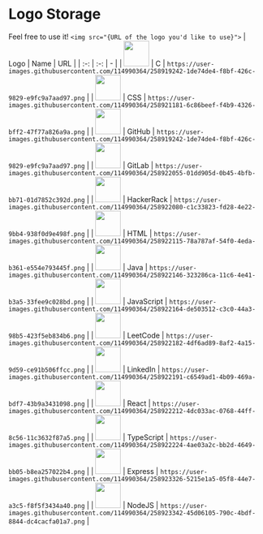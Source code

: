 # Logo Storage
Feel free to use it! `<img src="{URL of the logo you'd like to use}">`
| Logo | Name | URL |
| :-: | :-: | - |
| <img height="50" src="https://github.com/PhotKosee/icon-storage/assets/114990364/1de74de4-f8bf-426c-9829-e9fc9a7aad97"> | C | `https://user-images.githubusercontent.com/114990364/258919242-1de74de4-f8bf-426c-9829-e9fc9a7aad97.png` |
| <img height="50" src="https://github.com/PhotKosee/icon-storage/assets/114990364/6c86beef-f4b9-4326-bff2-47f77a826a9a"> | CSS | `https://user-images.githubusercontent.com/114990364/258921181-6c86beef-f4b9-4326-bff2-47f77a826a9a.png` |
| <img height="50" src="https://github.com/PhotKosee/icon-storage/assets/114990364/4eaaa4e2-474b-4c1a-8753-231154d257eb"> | GitHub | `https://user-images.githubusercontent.com/114990364/258919242-1de74de4-f8bf-426c-9829-e9fc9a7aad97.png` |
| <img height="50" src="https://github.com/PhotKosee/icon-storage/assets/114990364/01dd905d-0b45-4bfb-bb71-01d7852c392d"> | GitLab | `https://user-images.githubusercontent.com/114990364/258922055-01dd905d-0b45-4bfb-bb71-01d7852c392d.png` |
| <img height="50" src="https://github.com/PhotKosee/icon-storage/assets/114990364/c1c33823-fd28-4e22-9bb4-938f0d9e498f"> | HackerRack | `https://user-images.githubusercontent.com/114990364/258922080-c1c33823-fd28-4e22-9bb4-938f0d9e498f.png` |
| <img height="50" src="https://github.com/PhotKosee/icon-storage/assets/114990364/78a787af-54f0-4eda-b361-e554e793445f"> | HTML | `https://user-images.githubusercontent.com/114990364/258922115-78a787af-54f0-4eda-b361-e554e793445f.png` |
| <img height="50" src="https://github.com/PhotKosee/icon-storage/assets/114990364/323286ca-11c6-4e41-b3a5-33fee9c028bd"> | Java | `https://user-images.githubusercontent.com/114990364/258922146-323286ca-11c6-4e41-b3a5-33fee9c028bd.png` |
| <img height="50" src="https://github.com/PhotKosee/icon-storage/assets/114990364/de503512-c3c0-44a3-98b5-423f5eb834b6"> | JavaScript | `https://user-images.githubusercontent.com/114990364/258922164-de503512-c3c0-44a3-98b5-423f5eb834b6.png` |
| <img height="50" src="https://github.com/PhotKosee/icon-storage/assets/114990364/4df6ad89-8af2-4a15-9d59-ce91b506ffcc"> | LeetCode | `https://user-images.githubusercontent.com/114990364/258922182-4df6ad89-8af2-4a15-9d59-ce91b506ffcc.png` |
| <img height="50" src="https://github.com/PhotKosee/icon-storage/assets/114990364/c6549ad1-4b09-469a-bdf7-43b9a3431098"> | LinkedIn | `https://user-images.githubusercontent.com/114990364/258922191-c6549ad1-4b09-469a-bdf7-43b9a3431098.png` |
| <img height="50" src="https://github.com/PhotKosee/icon-storage/assets/114990364/4dc033ac-0768-44ff-8c56-11c3632f87a5"> | React | `https://user-images.githubusercontent.com/114990364/258922212-4dc033ac-0768-44ff-8c56-11c3632f87a5.png` |
| <img height="50" src="https://github.com/PhotKosee/icon-storage/assets/114990364/4ae03a2c-bb2d-4649-bb05-b8ea257022b4"> | TypeScript | `https://user-images.githubusercontent.com/114990364/258922224-4ae03a2c-bb2d-4649-bb05-b8ea257022b4.png` |
| <img height="50" src="https://github.com/PhotKosee/icon-storage/assets/114990364/5215e1a5-05f8-44e7-a3c5-f8f5f3434a40"> | Express | `https://user-images.githubusercontent.com/114990364/258923326-5215e1a5-05f8-44e7-a3c5-f8f5f3434a40.png` |
| <img height="50" src="https://github.com/PhotKosee/icon-storage/assets/114990364/45d06105-790c-4bdf-8844-dc4cacfa01a7"> | NodeJS | `https://user-images.githubusercontent.com/114990364/258923342-45d06105-790c-4bdf-8844-dc4cacfa01a7.png` |

